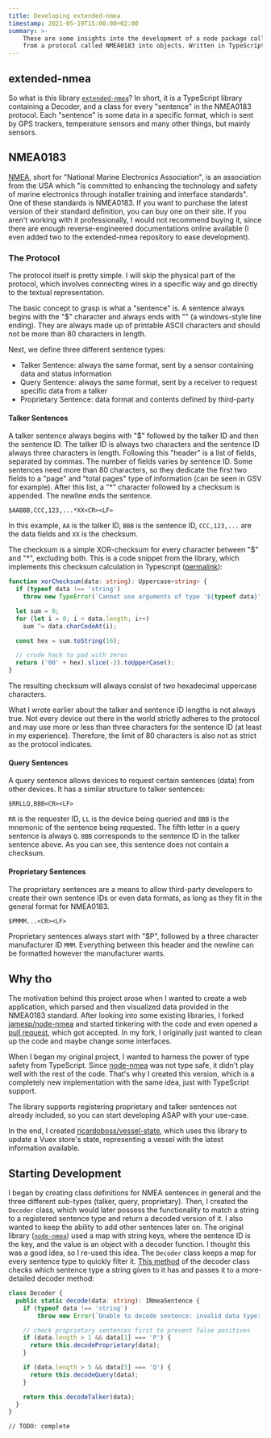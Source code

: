 ```yaml
---
title: Developing extended-nmea
timestamp: 2021-05-19T15:00:00+02:00
summary: >-
    These are some insights into the development of a node package called extended-nmea, which decodes a stream of text
    from a protocol called NMEA0183 into objects. Written in TypeScript.
---
```


## extended-nmea

So what is this library [`extended-nmea`][1]? In short, it is a TypeScript library containing a Decoder, and a class for
every "sentence" in the NMEA0183 protocol. Each "sentence" is some data in a specific format, which is sent by GPS
trackers, temperature sensors and many other things, but mainly sensors.

## NMEA0183

[NMEA][2], short for "National Marine Electronics Association", is an association from the USA which "is committed to
enhancing the technology and safety of marine electronics through installer training and interface standards".
One of these standards is NMEA0183. If you want to purchase the latest version of their standard definition, you can
buy one on their site. If you aren't working with it professionally, I would not recommend buying it, since there are
enough reverse-engineered documentations online available (I even added two to the extended-nmea repository to ease
development).

### The Protocol

The protocol itself is pretty simple. I will skip the physical part of the protocol, which involves connecting wires in
a specific way and go directly to the textual representation.

The basic concept to grasp is what a "sentence" is. A sentence always begins with the "$" character and always ends with
"<CR><LF>" (a windows-style line ending). They are always made up of printable ASCII characters and should not be more
than 80 characters in length.

Next, we define three different sentence types:

- Talker Sentence: always the same format, sent by a sensor containing data and status information
- Query Sentence: always the same format, sent by a receiver to request specific data from a talker
- Proprietary Sentence: data format and contents defined by third-party

#### Talker Sentences

A talker sentence always begins with "$" followed by the talker ID and then the sentence ID. The talker ID is always two
characters and the sentence ID always three characters in length. Following this "header" is a list of fields, separated
by commas. The number of fields varies by sentence ID. Some sentences need more than 80 characters, so they dedicate the
first two fields to a "page" and "total pages" type of information (can be seen in GSV for example).
After this list, a "*" character followed by a checksum is appended. The newline ends the sentence.

```
$AABBB,CCC,123,...*XX<CR><LF>
```

In this example, `AA` is the talker ID, `BBB` is the sentence ID, `CCC,123,...` are the data fields and `XX` is the
checksum.

The checksum is a simple XOR-checksum for every character between "$" and "*", excluding both. This is a code snippet
from the library, which implements this checksum calculation in Typescript ([permalink][4]):

```typescript
function xorChecksum(data: string): Uppercase<string> {
  if (typeof data !== 'string')
    throw new TypeError(`Cannot use arguments of type '${typeof data}' as input.`);

  let sum = 0;
  for (let i = 0; i < data.length; i++)
    sum ^= data.charCodeAt(i);

  const hex = sum.toString(16);

  // crude hack to pad with zeros
  return ('00' + hex).slice(-2).toUpperCase();
}
```

The resulting checksum will always consist of two hexadecimal uppercase characters.

What I wrote earlier about the talker and sentence ID lengths is not always true. Not every device out there in the
world strictly adheres to the protocol and may use more or less than three characters for the sentence ID (at least in
my experience). Therefore, the limit of 80 characters is also not as strict as the protocol indicates.

#### Query Sentences

A query sentence allows devices to request certain sentences (data) from other devices. It has a similar structure to
talker sentences:

```
$RRLLQ,BBB<CR><LF>
```

`RR` is the requester ID, `LL` is the device being queried and `BBB` is the mnemonic of the sentence being requested.
The fifth letter in a query sentence is always `Q`. `BBB` corresponds to the sentence ID in the talker sentence above.
As you can see, this sentence does not contain a checksum.

#### Proprietary Sentences

The proprietary sentences are a means to allow third-party developers to create their own sentence IDs or even data
formats, as long as they fit in the general format for NMEA0183.

```
$PMMM...<CR><LF>
```

Proprietary sentences always start with "$P", followed by a three character manufacturer ID `MMM`. Everything between this
header and the newline can be formatted however the manufacturer wants.

## Why tho

The motivation behind this project arose when I wanted to create a web application, which parsed and then visualized
data provided in the NMEA0183 standard. After looking into some existing libraries, I forked [jamesp/node-nmea][3] and
started tinkering with the code and even opened a [pull request][6], which got accepted. In my fork, I originally just
wanted to clean up the code and maybe change some interfaces.

When I began my original project, I wanted to harness the power of type safety from TypeScript. Since [node-nmea][3] was
not type safe, it didn't play well with the rest of the code. That's why I created this version, which is a
completely new implementation with the same idea, just with TypeScript support.

The library supports registering proprietary and talker sentences not already included, so you can start developing ASAP
with your use-case.

In the end, I created [ricardoboss/vessel-state][5], which uses this library to update a Vuex store's state,
representing a vessel with the latest information available.

## Starting Development

I began by creating class definitions for NMEA sentences in general and the three different sub-types (talker, query,
proprietary). Then, I created the `Decoder` class, which would later possess the functionality to match a string to a
registered sentence type and return a decoded version of it. I also wanted to keep the ability to add other sentences
later on. The original library ([`node-nmea`][3]) used a map with string keys, where the sentence ID is the key, and the
value is an object with a decoder function. I thought this was a good idea, so I re-used this idea. The `Decoder` class
keeps a map for every sentence type to quickly filter it. [This method][7] of the decoder class checks which sentence type a
string given to it has and passes it to a more-detailed decoder method:

```typescript
class Decoder {
  public static decode(data: string): INmeaSentence {
    if (typeof data !== 'string')
    	throw new Error(`Unable to decode sentence: invalid data type: ${typeof data}. Only strings are supported.`);

    // check proprietary sentences first to prevent false positives
    if (data.length > 1 && data[1] === 'P') {
      return this.decodeProprietary(data);
    }

    if (data.length > 5 && data[5] === 'Q') {
      return this.decodeQuery(data);
    }

    return this.decodeTalker(data);
  }
}
```

`// TODO: complete`

[1]: https://npmjs.com/package/extended-nmea
[2]: https://www.nmea.org/
[3]: https://github.com/jamesp/node-nmea
[4]: https://github.com/ricardoboss/extended-nmea/blob/eed9a9e3a24068c17b486aa0a7b1d9837bfae367/src/helpers.ts#L10
[5]: https://github.com/ricardoboss/vessel-state
[6]: https://github.com/jamesp/node-nmea/pull/24
[7]: https://github.com/ricardoboss/extended-nmea/blob/eed9a9e3a24068c17b486aa0a7b1d9837bfae367/src/decoder.ts#L43
